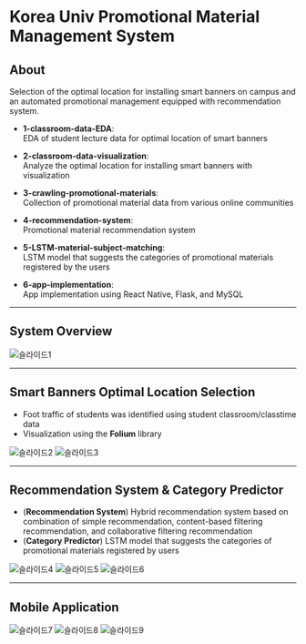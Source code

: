 # Korea Univ Promotional Material Management System

## About
Selection of the optimal location for installing smart banners on campus and an automated promotional management equipped with recommendation system.     


- **1-classroom-data-EDA**:    
EDA of student lecture data for optimal location of smart banners   

- **2-classroom-data-visualization**:    
Analyze the optimal location for installing smart banners with visualization

- **3-crawling-promotional-materials**:    
Collection of promotional material data from various online communities

- **4-recommendation-system**:    
Promotional material recommendation system

- **5-LSTM-material-subject-matching**:    
LSTM model that suggests the categories of promotional materials registered by the users

- **6-app-implementation**:    
App implementation using React Native, Flask, and MySQL


------------------------------------------------------------------





## System Overview
![슬라이드1](https://user-images.githubusercontent.com/49232148/149512274-2705cffc-4109-4f4d-a0b4-1816760fee50.PNG)  


------------------------------------------------------------




## Smart Banners Optimal Location Selection 
- Foot traffic of students was identified using student classroom/classtime data
- Visualization using the **Folium** library     

![슬라이드2](https://user-images.githubusercontent.com/49232148/149512279-234ecfd9-e552-4077-a78d-df1e4cbfea8c.PNG)
![슬라이드3](https://user-images.githubusercontent.com/49232148/149512283-dc53e65b-e8f6-4162-9934-b677f4a20249.PNG)  


------------------------------------------------




## Recommendation System & Category Predictor   
- (**Recommendation System**) Hybrid recommendation system based on combination of simple recommendation, content-based filtering recommendation, and collaborative filtering recommendation
- (**Category Predictor**) LSTM model that suggests the categories of promotional materials registered by users

![슬라이드4](https://user-images.githubusercontent.com/49232148/149512284-e9453bf7-35ab-41ff-924e-cd67459ecdb7.PNG)
![슬라이드5](https://user-images.githubusercontent.com/49232148/149512286-5eae53e2-fcb8-4578-b40a-56c05881a6df.PNG)
![슬라이드6](https://user-images.githubusercontent.com/49232148/149512287-ee3f93a5-c15f-4928-8380-923e76a7ebfb.PNG)  

---------------------------------------------





## Mobile Application
![슬라이드7](https://user-images.githubusercontent.com/49232148/149512290-d7ea9333-5d4e-4fbf-8e45-d0a6f19e5a77.PNG)
![슬라이드8](https://user-images.githubusercontent.com/49232148/149512292-efad05d0-d8ed-48c4-9db8-fdd37df411ea.PNG)
![슬라이드9](https://user-images.githubusercontent.com/49232148/149512294-983ceaa7-5f0f-42e8-bd69-7b9798ffa89c.PNG) 

